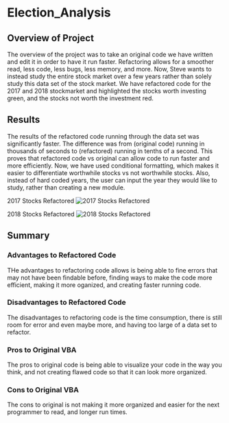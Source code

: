 # Election_Analysis

## **Overview of Project**

  The overview of the project was to take an original code we have written and edit it in order to have it run faster. Refactoring allows for a smoother read, less code, less bugs, less memory, and more. Now, Steve wants to instead study the entire stock market over a few years rather than solely study this  data set of the stock market. We have refactored code for the 2017 and 2018 stockmarket and highlighted the stocks worth investing green, and the stocks not worth the investment red.
  
## **Results**
    
  The results of the refactored code running through the data set was significantly faster. The difference was from (original code) running in thousands of seconds to (refactored) running in tenths of a second. This proves that refactored code vs original can allow code to run faster and more efficiently. Now, we have used conditional formatting, which makes it easier to differentiate worthwhile stocks vs not worthwhile stocks. Also, instead of hard coded years, the user can input the year they would like to study, rather than creating a new module. 
    
  2017 Stocks Refactored
 ![2017 Stocks Refactored](https://github.com/Kisdigimonde/Election_Analysis/blob/main/VBA_Challenge_2017.png)
 
 2018 Stocks Refactored
 ![2018 Stocks Refactored](https://github.com/Kisdigimonde/Election_Analysis/blob/main/VBA_Challenge_2018.png)
    
## **Summary**
### **Advantages to Refactored Code**
THe advantages to refactoring code allows is being able to fine errors that may not have been findable before, finding ways to make the code more efficient, making it more oganized, and creating faster running code.

### **Disadvantages to Refactored Code**
The disadvantages to refactoring code is the time consumption, there is still room for error and even maybe more, and having too large of a data set to refactor.

### **Pros to Original VBA**
The pros to original code is being able to visualize your code in the way you think, and not creating flawed code so that it can look more organized.

### **Cons to Original VBA**
The cons to original is not making it more organized and easier for the next programmer to read, and longer run times. 
